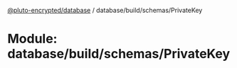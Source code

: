 [@pluto-encrypted/database](../README.md) / database/build/schemas/PrivateKey

# Module: database/build/schemas/PrivateKey
